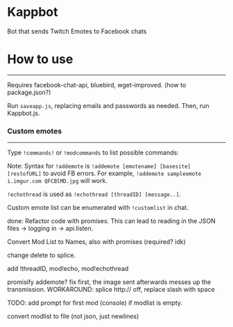 # Kappbot
Bot that sends Twitch Emotes to Facebook chats

# How to use
-----
Requires facebook-chat-api, bluebird, wget-improved. (how to package.json?)

Run `saveapp.js`, replacing emails and passwords as needed. Then, run Kappbot.js.

### Custom emotes
-----
Type `!commands!` or `!modcommands` to list possible commands:

Note: Syntax for `!addemote` is `!addemote [emotename] [basesite] [restofURL]` to avoid FB errors. For example, `!addemote sampleemote i.imgur.com QFCBlMD.jpg` will work.

`!echothread` is used as `!echothread [threadID] [message..]`. 

Custom emote list can be enumerated with `!customlist` in chat.

done: Refactor code with promises. This can lead to reading in the JSON files -> logging in -> api.listen.

Convert Mod List to Names, also with promises (required? idk) 

change delete to splice.

add !threadID, mod!echo, mod!echothread

promisify addemote? fix first, the image sent afterwards messes up the transmission. WORKAROUND: splice http:// off, replace slash with space

TODO: add prompt for first mod (console) if modlist is empty.

convert modlist to file (not json, just newlines)




